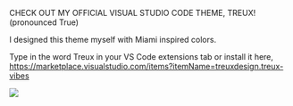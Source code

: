 CHECK OUT MY OFFICIAL VISUAL STUDIO CODE THEME, TREUX! (pronounced True)

I designed this theme myself with Miami inspired colors.

Type in the word Treux in your VS Code extensions tab or install it here, https://marketplace.visualstudio.com/items?itemName=treuxdesign.treux-vibes

![](./images/themepic.jpeg)
